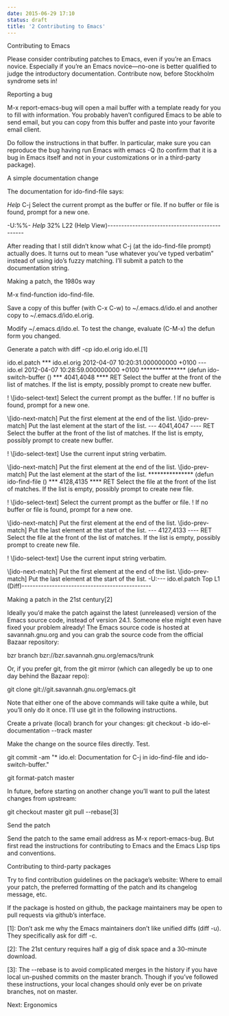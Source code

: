 ```yaml
---
date: 2015-06-29 17:10
status: draft
title: '2 Contributing to Emacs'
---
```


Contributing to Emacs

Please consider contributing patches to Emacs, even if you’re an Emacs novice. Especially if you’re an Emacs novice—no-one is better qualified to judge the introductory documentation. Contribute now, before Stockholm syndrome sets in!

Reporting a bug

M-x report-emacs-bug will open a mail buffer with a template ready for you to fill with information. You probably haven’t configured Emacs to be able to send email, but you can copy from this buffer and paste into your favorite email client.

Do follow the instructions in that buffer. In particular, make sure you can reproduce the bug having run Emacs with emacs -Q (to confirm that it is a bug in Emacs itself and not in your customizations or in a third-party package).

A simple documentation change

The documentation for ido-find-file says:

*Help*
C-j Select the current prompt as the buffer or file.
If no buffer or file is found, prompt for a new one.
 
-U:%%-  *Help*         32% L22    (Help View)-----------------------------------------------
 
After reading that I still didn’t know what C-j (at the ido-find-file prompt) actually does. It turns out to mean “use whatever you’ve typed verbatim” instead of using ido’s fuzzy matching. I’ll submit a patch to the documentation string.

Making a patch, the 1980s way

M-x find-function ido-find-file.

Save a copy of this buffer (with C-x C-w) to ~/.emacs.d/ido.el and another copy to ~/.emacs.d/ido.el.orig.

Modify ~/.emacs.d/ido.el. To test the change, evaluate (C-M-x) the defun form you changed.

Generate a patch with diff -cp ido.el.orig ido.el.[1]

ido.el.patch
*** ido.el.orig 2012-04-07 10:20:31.000000000 +0100
--- ido.el      2012-04-07 10:28:59.000000000 +0100
*************** (defun ido-switch-buffer ()
*** 4041,4048 ****
  RET Select the buffer at the front of the list of matches.  If the
  list is empty, possibly prompt to create new buffer.

! \\[ido-select-text] Select the current prompt as the buffer.
! If no buffer is found, prompt for a new one.

  \\[ido-next-match] Put the first element at the end of the list.
  \\[ido-prev-match] Put the last element at the start of the list.
--- 4041,4047 ----
  RET Select the buffer at the front of the list of matches.  If the
  list is empty, possibly prompt to create new buffer.

! \\[ido-select-text] Use the current input string verbatim.

  \\[ido-next-match] Put the first element at the end of the list.
  \\[ido-prev-match] Put the last element at the start of the list.
*************** (defun ido-find-file ()
*** 4128,4135 ****
  RET Select the file at the front of the list of matches.  If the
  list is empty, possibly prompt to create new file.

! \\[ido-select-text] Select the current prompt as the buffer or file.
! If no buffer or file is found, prompt for a new one.

  \\[ido-next-match] Put the first element at the end of the list.
  \\[ido-prev-match] Put the last element at the start of the list.
--- 4127,4133 ----
  RET Select the file at the front of the list of matches.  If the
  list is empty, possibly prompt to create new file.

! \\[ido-select-text] Use the current input string verbatim.

  \\[ido-next-match] Put the first element at the end of the list.
  \\[ido-prev-match] Put the last element at the start of the list.
-U:---  ido.el.patch   Top L1    (Diff)-----------------------------------------------
 
Making a patch in the 21st century[2]

Ideally you’d make the patch against the latest (unreleased) version of the Emacs source code, instead of version 24.1. Someone else might even have fixed your problem already! The Emacs source code is hosted at savannah.gnu.org and you can grab the source code from the official Bazaar repository:

bzr branch bzr://bzr.savannah.gnu.org/emacs/trunk

Or, if you prefer git, from the git mirror (which can allegedly be up to one day behind the Bazaar repo):

git clone git://git.savannah.gnu.org/emacs.git

Note that either one of the above commands will take quite a while, but you’ll only do it once. I’ll use git in the following instructions.

Create a private (local) branch for your changes:
git checkout -b ido-el-documentation --track master

Make the change on the source files directly. Test.

git commit -am "* ido.el: Documentation for C-j in ido-find-file and ido-switch-buffer."

git format-patch master

In future, before starting on another change you’ll want to pull the latest changes from upstream:

git checkout master
git pull --rebase[3]

Send the patch

Send the patch to the same email address as M-x report-emacs-bug. But first read the instructions for contributing to Emacs and the Emacs Lisp tips and conventions.

Contributing to third-party packages

Try to find contribution guidelines on the package’s website: Where to email your patch, the preferred formatting of the patch and its changelog message, etc.

If the package is hosted on github, the package maintainers may be open to pull requests via github’s interface.

[1]: Don’t ask me why the Emacs maintainers don’t like unified diffs (diff -u). They specifically ask for diff -c.

[2]: The 21st century requires half a gig of disk space and a 30-minute download.

[3]: The --rebase is to avoid complicated merges in the history if you have local un-pushed commits on the master branch. Though if you’ve followed these instructions, your local changes should only ever be on private branches, not on master.

Next: Ergonomics